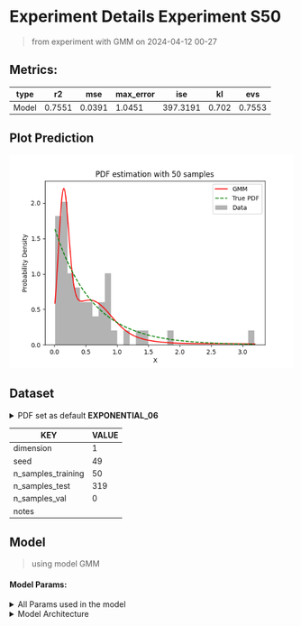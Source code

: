# Experiment Details Experiment S50
> from experiment with GMM
> on 2024-04-12 00-27
## Metrics:
                                                                   
| type  | r2     | mse    | max_error | ise      | kl    | evs    |
|-------|--------|--------|-----------|----------|-------|--------|
| Model | 0.7551 | 0.0391 | 1.0451    | 397.3191 | 0.702 | 0.7553 |
                                                                   
## Plot Prediction

<img src="pdf_96c634e9.png">

## Dataset

<details><summary>PDF set as default <b>EXPONENTIAL_06</b></summary>

#### Dimension 1
                               
| type        | rate | weight |
|-------------|------|--------|
| exponential | 0.6  | 1      |
                               
</details>
                              
| KEY                | VALUE |
|--------------------|-------|
| dimension          | 1     |
| seed               | 49    |
| n_samples_training | 50    |
| n_samples_test     | 319   |
| n_samples_val      | 0     |
| notes              |       |
                              
## Model
> using model GMM
#### Model Params:
<details><summary>All Params used in the model </summary>

                         
| KEY          | VALUE  |
|--------------|--------|
| n_components | 31     |
| n_init       | 50     |
| max_iter     | 10     |
| init_params  | random |
| random_state | 49     |
                         
</details>

<details><summary>Model Architecture </summary>

GaussianMixture(init_params='random', max_iter=10, n_components=31, n_init=50,
                random_state=49)
</details>

